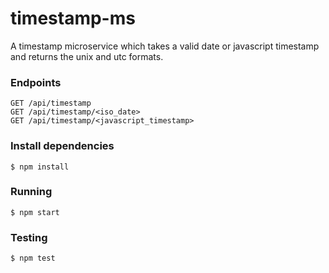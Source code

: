 # timestamp-ms
A timestamp microservice which takes a valid date or javascript timestamp and returns the unix and utc formats.

### Endpoints
```
GET /api/timestamp
GET /api/timestamp/<iso_date>
GET /api/timestamp/<javascript_timestamp>
```
### Install dependencies
```
$ npm install
```

### Running
```
$ npm start
```

### Testing
```
$ npm test
```

